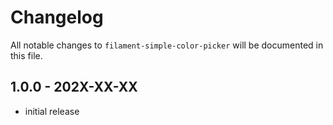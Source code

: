 # Changelog

All notable changes to `filament-simple-color-picker` will be documented in this file.

## 1.0.0 - 202X-XX-XX

- initial release
